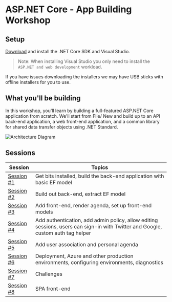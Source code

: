# ASP.NET Core - App Building Workshop

## Setup

[Download](https://www.microsoft.com/net/download) and install the .NET Core SDK and Visual Studio.

> Note: When installing Visual Studio you only need to install the `ASP.NET and web development` workload.

If you have issues downloading the installers we may have USB sticks with offline installers for you to use.

## What you'll be building
In this workshop, you'll learn by building a full-featured ASP.NET Core application from scratch. We'll start from File/ New and build up to an API back-end application, a web front-end application, and a common library for shared data transfer objects using .NET Standard.

![Architecture Diagram](https://rawgit.com/jongalloway/aspnetcore-app-workshop/master/docs/architecture-diagram.svg)

## Sessions

| Session | Topics |
| ----- | ---- |
| [Session #1](/docs/1.%20Create%20BackEnd%20API%20project.md) | Get bits installed, build the back-end application with basic EF model |
| [Session #2](/docs/2.%20Build%20out%20BackEnd%20and%20Refactor.md) | Build out back-end, extract EF model |  |
| [Session #3](/docs/3.%20Add%20front-end%2C%20render%20agenda%2C%20set%20up%20front-end%20models.md) | Add front-end, render agenda, set up front-end models |
| [Session #4](/docs/4.%20Add%20auth%20features.md) | Add authentication, add admin policy, allow editing sessions, users can sign-in with Twitter and Google, custom auth tag helper |
| [Session #5](/docs/5.%20Add%20personal%20agenda.md) | Add user association and personal agenda |
| [Session #6](docs/6.%20Deployment.md) | Deployment, Azure and other production environments, configuring environments, diagnostics |
| [Session #7](/docs/7.%20Challenges.md) | Challenges |
| [Session #8](/docs/8.%20SPA%20FrontEnd.md) | SPA front-end |
